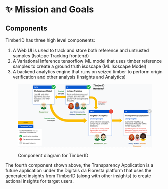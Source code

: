 # ✨ Mission and Goals

## **Components**

TimberID has three high level components:

1. A Web UI is used to track and store both reference and untrusted samples (Isotope Tracking frontend)
2. A Variational Inference tensorflow ML model that uses timber reference samples to create a ground truth isoscape (ML Isoscape Model)
3. A backend analytics engine that runs on seized timber to perform origin verification and other analysis (Insights and Analytics)

<div data-full-width="false">

<figure><img src="../.gitbook/assets/arch.png" alt=""><figcaption><p>Component diagram for TimberID</p></figcaption></figure>

</div>

The fourth component shown above, the Transparency Application is a future application under the Digitais da Floresta platform that uses the generated insights from TimberID (along with other insights) to create actional insights for target users.

